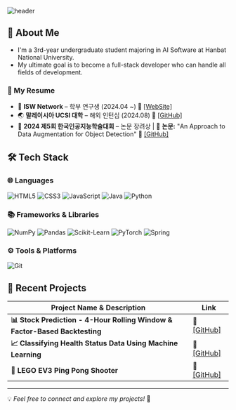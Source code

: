 
<div>
  
  <!--Header-->
  ![header](https://capsule-render.vercel.app/api?type=waving&color=gradient&height=300&section=header&text=Good%20to%20see%20you%20%F0%9F%A4%97)


  
</div>

<div>
  <!--Body-->

  ## 👀 About Me
  
-  I'm a 3rd-year undergraduate student majoring in AI Software at Hanbat National University.
-  My ultimate goal is to become a full-stack developer who can handle all fields of development.
  

### 📌 My Resume  

- 🔬 **ISW Network** – 학부 연구생 (2024.04 ~) 🔗 [[WebSite]](https://sites.google.com/view/hisw)  
- 🌏 **말레이시아 UCSI 대학** – 해외 인턴십 (2024.08) 🔗 [[GitHub]](https://github.com/2024-01-UCSI-HB-project)  
- 🥉 **2024 제5회 한국인공지능학술대회** – 논문 장려상 | 📄 **논문:** "An Approach to Data Augmentation for Object Detection" 🔗 [[GitHub]](https://github.com/HANJAEWOONG1233/Traffic-light-classification-code)  



## 🛠️ Tech Stack  

### 🌐 Languages   
![HTML5](https://img.shields.io/badge/HTML5-E34F26?style=for-the-badge&logo=html5&logoColor=white)  ![CSS3](https://img.shields.io/badge/CSS3-1572B6?style=for-the-badge&logo=css3&logoColor=white)  ![JavaScript](https://img.shields.io/badge/JavaScript-F7DF1E?style=for-the-badge&logo=javascript&logoColor=black)  ![Java](https://img.shields.io/badge/Java-007396?style=for-the-badge&logo=java&logoColor=white)  ![Python](https://img.shields.io/badge/Python-3776AB?style=for-the-badge&logo=python&logoColor=white)  

### 📚 Frameworks & Libraries 
![NumPy](https://img.shields.io/badge/NumPy-013243?style=for-the-badge&logo=numpy&logoColor=white)  ![Pandas](https://img.shields.io/badge/Pandas-150458?style=for-the-badge&logo=pandas&logoColor=white)  ![Scikit-Learn](https://img.shields.io/badge/Scikit--Learn-F7931E?style=for-the-badge&logo=scikitlearn&logoColor=white)  ![PyTorch](https://img.shields.io/badge/PyTorch-EE4C2C?style=for-the-badge&logo=pytorch&logoColor=white)  ![Spring](https://img.shields.io/badge/Spring-6DB33F?style=for-the-badge&logo=spring&logoColor=white)  

### ⚙️ Tools & Platforms 
![Git](https://img.shields.io/badge/Git-F05032?style=for-the-badge&logo=git&logoColor=white)  

## 🚀 Recent Projects  

| **Project Name & Description** | **Link** |
|----------------------------------|------------|
| **📊 Stock Prediction - 4-Hour Rolling Window & Factor-Based Backtesting** | 🔗 [[GitHub]](https://github.com/HANJAEWOONG1233/Stock-Prediction-RollingWindow) |
| **📈 Classifying Health Status Data Using Machine Learning** |🔗 [[GitHub]](https://github.com/HANJAEWOONG1233/Classifying-health-status-data-using-machine-learning) |
| **🤖 LEGO EV3 Ping Pong Shooter** | 🔗 [[GitHub]](https://github.com/HANJAEWOONG1233/LEGO-EV3-PingPongShooter) |

---

💡 *Feel free to connect and explore my projects!* 🚀  
